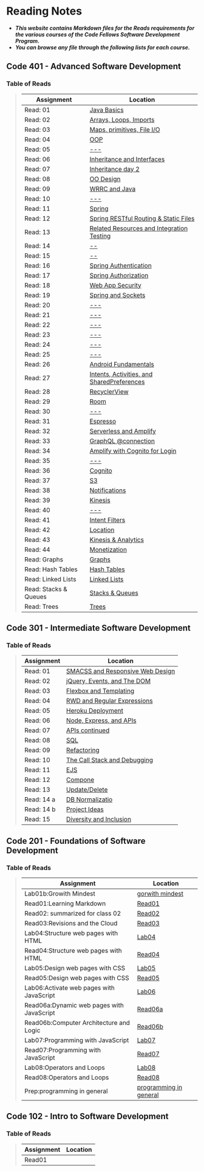 # Reading Notes
- ***This website contains Markdown files for the Reads requirements for the various courses of the Code Fellows Software Development Program.***
- ***You can browse any file through the following lists for each course.***
>
## Code 401 - Advanced Software Development
### Table of Reads
>
>
> | Assignment                              | Location                                                       |
> | ----------------------------------------|----------------------------------------------------------------|
> |Read: 01 |[Java Basics](https://esraaabuhana.github.io/reading-notes/401-read01)|
> |Read: 02 |[Arrays, Loops, Imports](https://esraaabuhana.github.io/reading-notes/401-read02)|
> |Read: 03 |[Maps, primitives, File I/O](https://esraaabuhana.github.io/reading-notes/401-read03)|
> |Read: 04 |[OOP](https://esraaabuhana.github.io/reading-notes/401-read04)|
> |Read: 05 |[---](https://esraaabuhana.github.io/reading-notes/401-read05)|
> |Read: 06 |[Inheritance and Interfaces](https://esraaabuhana.github.io/reading-notes/401-read06)|
> |Read: 07 |[Inheritance day 2](https://esraaabuhana.github.io/reading-notes/401-read07)|
> |Read: 08 |[OO Design](https://esraaabuhana.github.io/reading-notes/401-read08)|
> |Read: 09 |[WRRC and Java](https://esraaabuhana.github.io/reading-notes/401-read09)|
> |Read: 10 |[---](https://esraaabuhana.github.io/reading-notes/401-read10)|
> |Read: 11 |[Spring](https://esraaabuhana.github.io/reading-notes/401-read11)|
> |Read: 12 |[Spring RESTful Routing & Static Files](https://esraaabuhana.github.io/reading-notes/401-read12)|
> |Read: 13 |[Related Resources and Integration Testing](https://esraaabuhana.github.io/reading-notes/401-read13)|
> |Read: 14 |[--](https://esraaabuhana.github.io/reading-notes/401-read14)|
> |Read: 15 |[--](https://esraaabuhana.github.io/reading-notes/401-read15)|
> |Read: 16 |[Spring Authentication](https://esraaabuhana.github.io/reading-notes/401-read16)|
> |Read: 17 |[Spring Authorization](https://esraaabuhana.github.io/reading-notes/401-read17)|
> |Read: 18 |[Web App Security](https://esraaabuhana.github.io/reading-notes/401-read18)|
> |Read: 19 |[Spring and Sockets](https://esraaabuhana.github.io/reading-notes/401-read19)|
> |Read: 20 |[---](https://esraaabuhana.github.io/reading-notes/401-read20)|
> |Read: 21 |[---](https://esraaabuhana.github.io/reading-notes/401-read21)|
> |Read: 22 |[---](https://esraaabuhana.github.io/reading-notes/401-read22)|
> |Read: 23 |[---](https://esraaabuhana.github.io/reading-notes/401-read23)|
> |Read: 24 |[---](https://esraaabuhana.github.io/reading-notes/401-read24)|
> |Read: 25 |[---](https://esraaabuhana.github.io/reading-notes/401-read25)|
> |Read: 26 |[ Android Fundamentals](https://esraaabuhana.github.io/reading-notes/401-read26)|
> |Read: 27 |[ Intents, Activities, and SharedPreferences](https://esraaabuhana.github.io/reading-notes/401-read27)|
> |Read: 28 |[RecyclerView](https://esraaabuhana.github.io/reading-notes/401-read28)|
> |Read: 29 |[Room](https://esraaabuhana.github.io/reading-notes/401-read29)|
> |Read: 30 |[---](https://esraaabuhana.github.io/reading-notes/401-read30)|
> |Read: 31 |[Espresso](https://esraaabuhana.github.io/reading-notes/401-read31)|
> |Read: 32 |[Serverless and Amplify](https://esraaabuhana.github.io/reading-notes/401-read32)|
> |Read: 33 |[GraphQL @connection](https://esraaabuhana.github.io/reading-notes/401-read33)|
> |Read: 34 |[Amplify with Cognito for Login](https://esraaabuhana.github.io/reading-notes/401-read34)|
> |Read: 35 |[---](https://esraaabuhana.github.io/reading-notes/401-read35)|
> |Read: 36 |[ Cognito](https://esraaabuhana.github.io/reading-notes/401-read36)|
> |Read: 37 |[S3](https://esraaabuhana.github.io/reading-notes/401-read37)|
> |Read: 38 |[Notifications](https://esraaabuhana.github.io/reading-notes/401-read38)|
> |Read: 39 |[Kinesis](https://esraaabuhana.github.io/reading-notes/401-read39)|
> |Read: 40 |[---](https://esraaabuhana.github.io/reading-notes/401-read40)|
> |Read: 41 |[Intent Filters](https://esraaabuhana.github.io/reading-notes/401-read41)|
> |Read: 42 |[Location](https://esraaabuhana.github.io/reading-notes/401-read42)|
> |Read: 43 |[Kinesis & Analytics](https://esraaabuhana.github.io/reading-notes/401-read43)|
> |Read: 44 |[Monetization](https://esraaabuhana.github.io/reading-notes/401-read44)|
> |Read: Graphs|[Graphs](https://esraaabuhana.github.io/reading-notes/401-Graphs)|
> |Read: Hash Tables|[Hash Tables](https://esraaabuhana.github.io/reading-notes/401-Hash-Tables)|
> |Read: Linked Lists|[Linked Lists](https://esraaabuhana.github.io/reading-notes/401-Linked-Lists)|
> |Read: Stacks & Queues|[Stacks & Queues](https://esraaabuhana.github.io/reading-notes/401-Stacks-&-Queues)|
> |Read: Trees|[Trees](https://esraaabuhana.github.io/reading-notes/401-Trees)|

## Code 301 - Intermediate Software Development
### Table of Reads
>
>
>
> | Assignment                              | Location                                                       |
> | ----------------------------------------|----------------------------------------------------------------|
> |Read: 01 |[SMACSS and Responsive Web Design](https://esraaabuhana.github.io/reading-notes/read01-301)|
> |Read: 02 |[jQuery, Events, and The DOM](https://esraaabuhana.github.io/reading-notes/read2-301)|
> |Read: 03 |[Flexbox and Templating](https://esraaabuhana.github.io/reading-notes/read03-301)|
> |Read: 04 |[RWD and Regular Expressions](https://esraaabuhana.github.io/reading-notes/read04)|
> |Read: 05 |[ Heroku Deployment](https://esraaabuhana.github.io/reading-notes/read05-301)|
> |Read: 06 |[Node, Express, and APIs](https://esraaabuhana.github.io/reading-notes/read06-301)|
> |Read: 07 |[APIs continued](https://esraaabuhana.github.io/reading-notes/read07-301)|
> |Read: 08 |[SQL](https://esraaabuhana.github.io/reading-notes/read08-301)|
> |Read: 09 |[Refactoring](https://esraaabuhana.github.io/reading-notes/read09-301)|
> |Read: 10 |[The Call Stack and Debugging](https://esraaabuhana.github.io/reading-notes/read10-301)|
> |Read: 11 |[EJS](https://esraaabuhana.github.io/reading-notes/read11-301)|
> |Read: 12 |[Compone](https://esraaabuhana.github.io/reading-notes/read12-301)|
> |Read: 13 |[Update/Delete](https://esraaabuhana.github.io/reading-notes/read13-301)|
> |Read: 14 a|[DB Normalizatio](https://esraaabuhana.github.io/reading-notes/read14-301)|
> |Read: 14 b|[Project Ideas](https://esraaabuhana.github.io/reading-notes/read_14_b)|
> |Read: 15 |[Diversity and Inclusion](https://esraaabuhana.github.io/reading-notes/read15-301)|





## Code 201 - Foundations of Software Development
### Table of Reads
> | Assignment                              | Location                                                       |
> | ----------------------------------------|----------------------------------------------------------------|
> | Lab01b:Growith Mindest                  |[gorwith mindest]( https://esraaabuhana.github.io/reading-notes/growth-mindset)        |
> | Read01:Learning Markdown                |[Read01](https://esraaabuhana.github.io/Read01/)                |
> |Read02: summarized for class 02          |[Read02](https://esraaabuhana.github.io/read2/)                 |
> | Read03:Revisions and the Cloud          |[Read03](https://esraaabuhana.github.io/Reade03/)               |
> | Lab04:Structure web pages with HTML     |[Lab04](https://esraaabuhana.github.io/lab04/)                  |
> |Read04:Structure web pages with HTML     |[Read04](https://esraaabuhana.github.io/Read04/)                |
> |Lab05:Design web pages with CSS          |[Lab05](https://esraaabuhana.github.io/lab04/)                  |
> |Read05:Design web pages with CSS         |[Read05](https://esraaabuhana.github.io/design_web_with_CSS.md/)|
> |Lab06:Activate web pages with JavaScript |[Lab06](https://esraaabuhana.github.io/lab04/)                  |
> |Read06a:Dynamic web pages with JavaScript|[Read06a](https://esraaabuhana.github.io/practice-js/)          |
> |Read06b:Computer Architecture and Logic  |[Read06b](https://esraaabuhana.github.io/Read06b/)              |
> |Lab07:Programming with JavaScript        |[Lab07](https://esraaabuhana.github.io/lab04/)                  |
> |Read07:Programming with JavaScript       |[Read07](https://esraaabuhana.github.io/Read07/)                |
> |Lab08:Operators and Loops                |[Lab08](https://esraaabuhana.github.io/lab04/)                  |
> |Read08:Operators and Loops               |[Read08](https://esraaabuhana.github.io/Read08/)                |
> |Prep:programming in general|[programming in general](https://esraaabuhana.github.io/reading-notes/401-programming-in-general)|
>
>
## Code 102 - Intro to Software Development
### Table of Reads
>
> | Assignment| Location  |
> |-----------|-----------|
> |Read01||
> 
